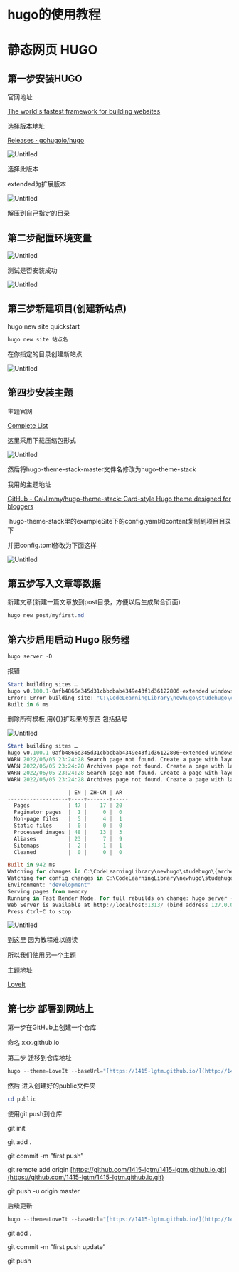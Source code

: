 # hugo的使用教程



# 静态网页 HUGO

## 第一步安装HUGO

官网地址

[The world's fastest framework for building websites](https://gohugo.io/)

选择版本地址

[Releases · gohugoio/hugo](https://github.com/gohugoio/hugo/releases)

![Untitled](%E9%9D%99%E6%80%81%E7%BD%91%E9%A1%B5%20HUGO%2037127814d5854d0a93512476419e810f/Untitled.png)

选择此版本

extended为扩展版本

![Untitled](%E9%9D%99%E6%80%81%E7%BD%91%E9%A1%B5%20HUGO%2037127814d5854d0a93512476419e810f/Untitled%201.png)

解压到自己指定的目录

## 第二步配置环境变量

![Untitled](%E9%9D%99%E6%80%81%E7%BD%91%E9%A1%B5%20HUGO%2037127814d5854d0a93512476419e810f/Untitled%202.png)

测试是否安装成功

![Untitled](%E9%9D%99%E6%80%81%E7%BD%91%E9%A1%B5%20HUGO%2037127814d5854d0a93512476419e810f/Untitled%203.png)

## 第三步新建项目(创建新站点)

hugo new site quickstart

```powershell
hugo new site 站点名
```

在你指定的目录创建新站点

![Untitled](%E9%9D%99%E6%80%81%E7%BD%91%E9%A1%B5%20HUGO%2037127814d5854d0a93512476419e810f/Untitled%204.png)

## 第四步安装主题

主题官网

[Complete List](http://themes.gohugo.io)

这里采用下载压缩包形式

![Untitled](%E9%9D%99%E6%80%81%E7%BD%91%E9%A1%B5%20HUGO%2037127814d5854d0a93512476419e810f/Untitled%205.png)

然后将hugo-theme-stack-master文件名修改为hugo-theme-stack

我用的主题地址

[GitHub - CaiJimmy/hugo-theme-stack: Card-style Hugo theme designed for bloggers](https://github.com/CaiJimmy/hugo-theme-stack)

 hugo-theme-stack里的exampleSite下的config.yaml和content复制到项目目录下

并把config.toml修改为下面这样

![Untitled](%E9%9D%99%E6%80%81%E7%BD%91%E9%A1%B5%20HUGO%2037127814d5854d0a93512476419e810f/Untitled%206.png)

## 第五步写入文章等数据

新建文章(新建一篇文章放到post目录，方便以后生成聚合页面)

```powershell
hugo new post/myfirst.md
```

## 第六步启用**启动 Hugo 服务器**

```powershell
hugo server -D
```

报错

```powershell
Start building sites …
hugo v0.100.1-0afb4866e345d31cbbcbab4349e43f1d36122806+extended windows/amd64 BuildDate=2022-06-01T10:11:48Z VendorInfo=gohugoio
Error: Error building site: "C:\CodeLearningLibrary\newhugo\studehugo\content\post\rich-content\index.md:38:4": failed to extract shortcode: template for shortcode "bilibili" not found
Built in 6 ms
```

删除所有模板 用{{}}扩起来的东西 包括括号

![Untitled](%E9%9D%99%E6%80%81%E7%BD%91%E9%A1%B5%20HUGO%2037127814d5854d0a93512476419e810f/Untitled%207.png)

```powershell
Start building sites …
hugo v0.100.1-0afb4866e345d31cbbcbab4349e43f1d36122806+extended windows/amd64 BuildDate=2022-06-01T10:11:48Z VendorInfo=gohugoio
WARN 2022/06/05 23:24:28 Search page not found. Create a page with layout: search.
WARN 2022/06/05 23:24:28 Archives page not found. Create a page with layout: archives.
WARN 2022/06/05 23:24:28 Search page not found. Create a page with layout: search.
WARN 2022/06/05 23:24:28 Archives page not found. Create a page with layout: archives.

                   | EN | ZH-CN | AR
-------------------+----+-------+-----
  Pages            | 47 |    17 | 20
  Paginator pages  |  1 |     0 |  0
  Non-page files   |  5 |     4 |  1
  Static files     |  0 |     0 |  0
  Processed images | 48 |    13 |  3
  Aliases          | 23 |     7 |  9
  Sitemaps         |  2 |     1 |  1
  Cleaned          |  0 |     0 |  0

Built in 942 ms
Watching for changes in C:\CodeLearningLibrary\newhugo\studehugo\{archetypes,content,data,layouts,static,themes}
Watching for config changes in C:\CodeLearningLibrary\newhugo\studehugo\config.yaml, C:\CodeLearningLibrary\newhugo\studehugo\themes\hugo-theme-stack\config.yaml
Environment: "development"
Serving pages from memory
Running in Fast Render Mode. For full rebuilds on change: hugo server --disableFastRender
Web Server is available at http://localhost:1313/ (bind address 127.0.0.1)
Press Ctrl+C to stop
```

![Untitled](%E9%9D%99%E6%80%81%E7%BD%91%E9%A1%B5%20HUGO%2037127814d5854d0a93512476419e810f/Untitled%208.png)

到这里 因为教程难以阅读 

所以我们使用另一个主题

主题地址

[LoveIt](https://themes.gohugo.io/themes/loveit/)

## 第七步 部署到网站上

第一步在GitHub上创建一个仓库

命名  xxx.github.io

第二步 迁移到仓库地址

```powershell
hugo --theme=LoveIt --baseUrl="[https://1415-lgtm.github.io/](http://1415-lgtm.github.io/)" -D
```

然后 进入创建好的public文件夹

```powershell
cd public
```

使用git  push到仓库

git init

git add .

git commit -m "first push”

git remote add origin [https://github.com/1415-lgtm/1415-lgtm.github.io.git](https://github.com/1415-lgtm/1415-lgtm.github.io.git)

git push -u origin master

后续更新

```powershell
hugo --theme=LoveIt --baseUrl="[https://1415-lgtm.github.io/](http://1415-lgtm.github.io/)" -D
```

git add .

git commit -m "first push update”

git push
